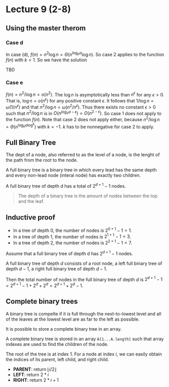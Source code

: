 # Lecture 9 (2-8)

## Using the master therom

### Case d

In case (d), $f(n) = n^2 \log n = \Theta (n ^{\log _b a} \log n)$.
So case 2 applies to the function $f(n)$ with $k=1$. So we have the solution

TBD

### Case e

$f(n) = n^2 / \log n = o(n^2)$.
The $\log n$ is asymptotically less than $n^\epsilon$ for any $\epsilon > 0$.
That is, $\log n = o(n^\epsilon)$  for any positive constant $\epsilon$.
It follows that $1 / \log n = \omega(1 / n^\epsilon)$ and that $n^2 / \log n = \omega(n^2 / n^\epsilon)$.
Thus there exists no constant $\epsilon > 0$ such that $n^2 / \log n$ is in $O(n ^{log _b {a - \epsilon}}) = O(n^{2 - \epsilon})$. 
So case 1 does not apply to the function $f(n)$.
Note that case 2 does not apply either, because $n^2 / \log n = \Theta(n^{\log _b a \log ^k})$ with $k = -1$.
$k$ has to be nonnegative for case 2 to apply.

## Full Binary Tree

The dept of a node, also referred to as the level of a node, is the lenght of the path from the root to the node.

A full binary tree is a binary tree in which every lead has the same depth and every non-lead node (interal node) has exactly two children.

A full binary tree of depth d has a total of $2^{d+1} - 1$ nodes.

> The depth of a binary tree is the amount of nodes between the top and the leaf.

## Inductive proof

* In a tree of depth 0, the number of nodes is $2^{0+1} - 1 = 1$.
* In a tree of depth 1, the number of nodes is $2^{1+1} - 1 = 3$.
* In a tree of depth 2, the number of nodes is $2^{2+1} - 1 = 7$.

Assume that a full binary tree of depth d has $2^{d+1} - 1$ nodes.

A full binary tree of depth $d$ consists of a root node, a left full binary tree of depth $d-1$, a right full binary tree of depth $d-1$.

Then the total number of nodes in the full binary tree of depth $d$ is $2^{d+1} - 1 = 2^{d+1} - 1 + 2^{d} + 2^{d} = 2^{d+1} + 2^{d} - 1$.

## Complete binary trees

A binary tree is compelte if it is full through the next-to-lowest level and all of the leaves at the lowest level are as far to the left as possible.

It is possible to store a complete binary tree in an array.

A complete binary tree is stored in an array `A[1...A.length]` such that array indexes are used to find the children of the node.

The root of the tree is at index $1$.
For a node at index $i$, we can easily obtain the indices of its parent, left child, and right child.

* **PARENT**: return $\lfloor i/2 \rfloor$
* **LEFT**: return $2 * i$
* **RIGHT**: return $2 * i + 1$